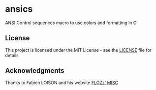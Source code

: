 # ansics
ANSI Control sequences macro to use colors and formatting in C

## License

This project is licensed under the MIT License - see the [LICENSE](LICENSE) file for details

## Acknowledgments

Thanks to Fabien LOISON and his website [FLOZz' MISC](https://misc.flogisoft.com/)
